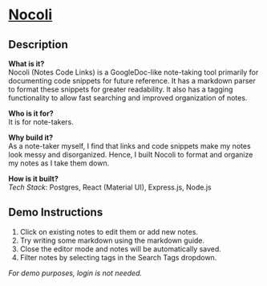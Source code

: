# [Nocoli](https://nocoli.herokuapp.com)

## Description

__What is it?__\
Nocoli (Notes Code Links) is a GoogleDoc-like note-taking tool primarily for documenting code snippets for future reference. It has a markdown parser to format these snippets for greater readability. It also has a tagging functionality to allow fast searching and improved organization of notes.


__Who is it for?__\
It is for note-takers.

__Why build it?__\
As a note-taker myself, I find that links and code snippets make my notes look messy and disorganized. Hence, I built Nocoli to format and organize my notes as I take them down.

__How is it built?__\
_Tech Stack_:
Postgres, React (Material UI), Express.js, Node.js


## Demo Instructions

1) Click on existing notes to edit them or add new notes.
2) Try writing some markdown using the markdown guide.
3) Close the editor mode and notes will be automatically saved.
4) Filter notes by selecting tags in the Search Tags dropdown.

_For demo purposes, login is not needed._
